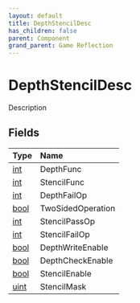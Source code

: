 ```yaml
---
layout: default
title: DepthStencilDesc
has_children: false
parent: Component
grand_parent: Game Reflection
---
```

# DepthStencilDesc
Description 

## Fields

| Type | Name |
|:-------------|:--------------|
| [int](/docs/game-reflection/enums/int) | DepthFunc |
| [int](/docs/game-reflection/enums/int) | StencilFunc |
| [int](/docs/game-reflection/enums/int) | DepthFailOp |
| [bool](/docs/game-reflection/components/bool) | TwoSidedOperation |
| [int](/docs/game-reflection/enums/int) | StencilPassOp |
| [int](/docs/game-reflection/enums/int) | StencilFailOp |
| [bool](/docs/game-reflection/components/bool) | DepthWriteEnable |
| [bool](/docs/game-reflection/components/bool) | DepthCheckEnable |
| [bool](/docs/game-reflection/components/bool) | StencilEnable |
| [uint](/docs/game-reflection/components/uint) | StencilMask |

